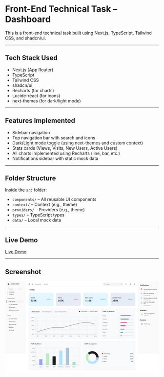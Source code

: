 # Front-End Technical Task – Dashboard

This is a front-end technical task built using Next.js, TypeScript, Tailwind CSS, and shadcn/ui.  

---

## Tech Stack Used

- Next.js (App Router)
- TypeScript
- Tailwind CSS
- shadcn/ui
- Recharts (for charts)
- Lucide-react (for icons)
- next-themes (for dark/light mode)

---

## Features Implemented

- Sidebar navigation
- Top navigation bar with search and icons
- Dark/Light mode toggle (using next-themes and custom context)
- Stats cards (Views, Visits, New Users, Active Users)
- All charts implemented using Recharts (line, bar, etc.)
- Notifications sidebar with static mock data

---

## Folder Structure

Inside the `src` folder:

- `components/` – All reusable UI components
- `context/` – Context (e.g., theme)
- `providers/` – Providers (e.g., theme)
- `types/` – TypeScript types
- `data/` – Local mock data

---

## Live Demo

[Live Demo](https://anasco-dashboard.vercel.app)


---

## Screenshot

![image](./public/dashboard_screen.png)



